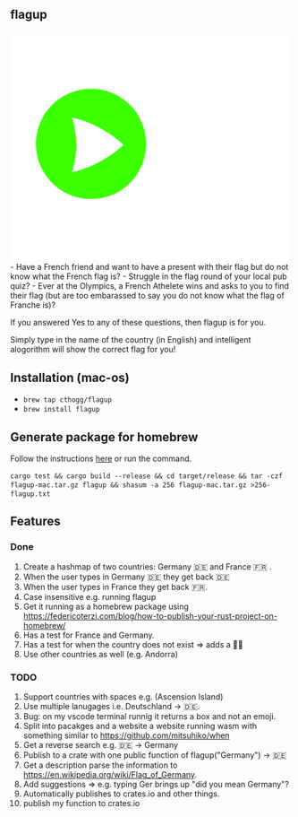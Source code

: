 ## flagup

<img src="./logo.svg?sanitize=true" width=500>
- Have a French friend and want to have a present with their flag but do not know what the French flag is?
- Struggle in the flag round of your local pub quiz?
- Ever at the Olympics, a French Athelete wins and asks to you to find their flag (but are too embarassed to say you do not know what the flag of Franche is)?

If you answered Yes to any of these questions, then flagup is for you.

Simply type in the name of the country (in English) and intelligent alogorithm will show the correct flag for you!

## Installation (mac-os)

- `brew tap cthogg/flagup`
- `brew install flagup`

## Generate package for homebrew

Follow the instructions [here](https://federicoterzi.com/blog/how-to-publish-your-rust-project-on-homebrew/) or run the command.

```
cargo test && cargo build --release && cd target/release && tar -czf flagup-mac.tar.gz flagup && shasum -a 256 flagup-mac.tar.gz >256-flagup.txt
```

## Features

### Done

1. Create a hashmap of two countries: Germany 🇩🇪 and France 🇫🇷 .
1. When the user types in Germany 🇩🇪 they get back 🇩🇪
1. When the user types in France they get back 🇫🇷.
1. Case insensitive e.g. running flagup
1. Get it running as a homebrew package using https://federicoterzi.com/blog/how-to-publish-your-rust-project-on-homebrew/
1. Has a test for France and Germany.
1. Has a test for when the country does not exist => adds a 🤷‍♂️
1. Use other countries as well (e.g. Andorra)

### TODO

1. Support countries with spaces e.g. (Ascension Island)
1. Use multiple lanugages i.e. Deutschland -> 🇩🇪.
1. Bug: on my vscode terminal runnig it returns a box and not an emoji.
1. Split into pacakges and a website a website running wasm with something similar to https://github.com/mitsuhiko/when
1. Get a reverse search e.g. 🇩🇪 -> Germany
1. Publish to a crate with one public function of flagup("Germany") -> 🇩🇪
1. Get a description parse the information to https://en.wikipedia.org/wiki/Flag_of_Germany.
1. Add suggestions => e.g. typing Ger brings up "did you mean Germany"?
1. Automatically publishes to crates.io and other things.
1. publish my function to crates.io

